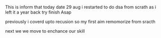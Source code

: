 This is inform that today date 29 aug i restarted to do dsa from scrath as i left it a year back try finish Asap


previously i coverd upto recusion so my first aim remomorize from sracth 


next we we move to enchance our skill